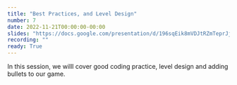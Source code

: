 ```yaml
---
title: "Best Practices, and Level Design"
number: 7
date: 2022-11-21T00:00:00-00:00
slides: "https://docs.google.com/presentation/d/196sqEik8mVDJtRZmTeprJjolC07LlounR0j4yhHrflg/edit?usp=sharing"
recording: ""
ready: True
---
```


In this session, we willl cover good coding practice, level design and adding bullets to our game.
